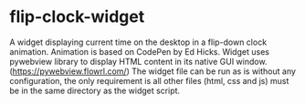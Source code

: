 # flip-clock-widget
A widget displaying current time on the desktop in a flip-down clock animation. Animation is based on CodePen by Ed Hicks. 
Widget uses pywebview library to display HTML content in its native GUI window. (https://pywebview.flowrl.com/)
The widget file can be run as is without any configuration, the only requirement is all other files (html, css and js) must be in the same directory as the widget script.
